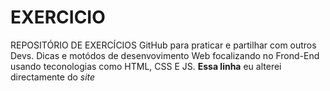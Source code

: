 # EXERCICIO
 REPOSITÓRIO DE EXERCÍCIOS  GitHub para praticar e partilhar com outros Devs. 
 Dicas e motódos de desenvovimento Web focalizando no Frond-End usando teconologias
 como HTML, CSS E JS.
**Essa linha** eu alterei directamente do *site*
